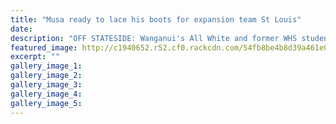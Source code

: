 ```yaml
---
title: "Musa ready to lace his boots for expansion team St Louis"
date: 
description: "OFF STATESIDE: Wanganui's All White and former WHS student James Musa will playing for the Saint Louis Football Club in 2015, from the Wanganui Chronicle article 3/3/15..."
featured_image: http://c1940652.r52.cf0.rackcdn.com/54fb8be4b8d39a461e000018/James-Musa,-Saint-Louis-Football-Club.jpg
excerpt: ""
gallery_image_1: 
gallery_image_2: 
gallery_image_3: 
gallery_image_4: 
gallery_image_5: 
---
```

